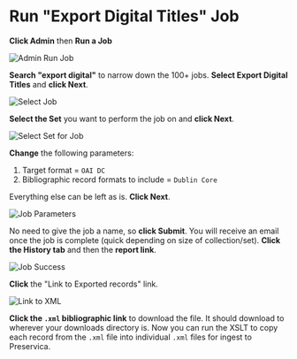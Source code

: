 # Run "Export Digital Titles" Job

**Click Admin** then **Run a Job**

![Admin Run Job](../../../Preservica/help\_files/Job\_Run.png)

**Search "export digital"** to narrow down the 100+ jobs. **Select Export Digital Titles** and **click Next**.

![Select Job](../../../Preservica/help\_files/Job\_Select.png)

**Select the Set** you want to perform the job on and **click Next**.

![Select Set for Job](../../../Preservica/help\_files/Job\_Select\_Set.png)

**Change** the following parameters:

1. Target format = `OAI DC`
2. Bibliographic record formats to include = `Dublin Core`

Everything else can be left as is. **Click Next**.

![Job Parameters](../../../Preservica/help\_files/Job\_Parameters.png)

No need to give the job a name, so **click Submit**. You will receive an email once the job is complete (quick depending on size of collection/set). **Click the History tab** and then the **report link**.

![Job Success](../../../Preservica/help\_files/Job\_Success.png)

**Click** the "Link to Exported records" link.

![Link to XML](../../../Preservica/help\_files/Job\_Bibs.png)

**Click the `.xml` bibliographic link** to download the file. It should download to wherever your downloads directory is. Now you can run the XSLT to copy each record from the `.xml` file into individual `.xml` files for ingest to Preservica.
